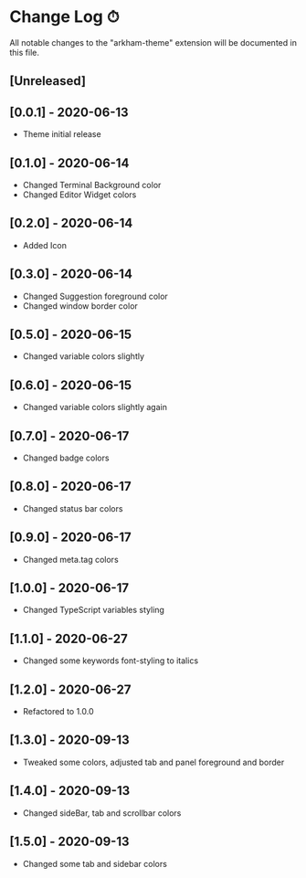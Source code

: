 # Change Log ⏱

All notable changes to the "arkham-theme" extension will be documented in this file.

## [Unreleased]

## [0.0.1] - 2020-06-13
- Theme initial release
## [0.1.0] - 2020-06-14
- Changed Terminal Background color
- Changed Editor Widget colors
## [0.2.0] - 2020-06-14
- Added Icon
## [0.3.0] - 2020-06-14
- Changed Suggestion foreground color
- Changed window border color
## [0.5.0] - 2020-06-15
- Changed variable colors slightly
## [0.6.0] - 2020-06-15
- Changed variable colors slightly again
## [0.7.0] - 2020-06-17
- Changed badge colors
## [0.8.0] - 2020-06-17
- Changed status bar colors
## [0.9.0] - 2020-06-17
- Changed meta.tag colors
## [1.0.0] - 2020-06-17
- Changed TypeScript variables styling
## [1.1.0] - 2020-06-27
- Changed some keywords font-styling to italics
## [1.2.0] - 2020-06-27
- Refactored to 1.0.0
## [1.3.0] - 2020-09-13
- Tweaked some colors, adjusted tab and panel foreground and border
## [1.4.0] - 2020-09-13
- Changed sideBar, tab and scrollbar colors
## [1.5.0] - 2020-09-13
- Changed some tab and sidebar colors



